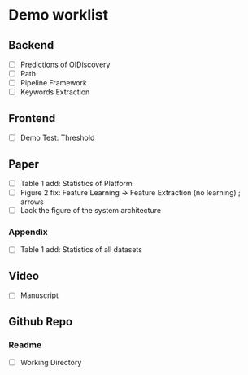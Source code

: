 # Demo worklist
## Backend
+ [ ] Predictions of OIDiscovery
+ [ ] Path
+ [ ] Pipeline Framework
+ [ ] Keywords Extraction

## Frontend
+ [ ] Demo Test: Threshold


## Paper
+ [ ] Table 1 add: Statistics of Platform
+ [ ] Figure 2 fix: Feature Learning -> Feature Extraction (no learning) ; arrows
+ [ ] Lack the figure of the system architecture
### Appendix
+ [ ] Table 1 add: Statistics of all datasets

## Video
+ [ ] Manuscript

## Github Repo
### Readme
+ [ ] Working Directory

